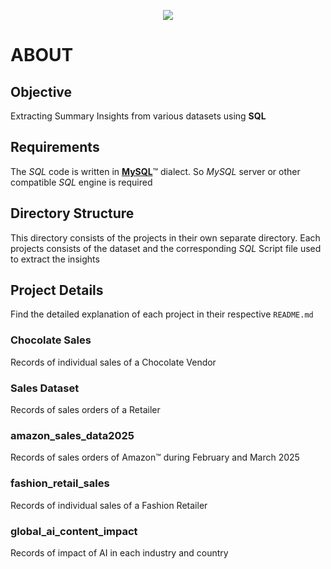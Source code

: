 <p align="center">
  <img src="https://upload.wikimedia.org/wikipedia/en/d/dd/MySQL_logo.svg"/>
</p>

# ABOUT
## Objective
Extracting Summary Insights from various datasets using **SQL**
## Requirements
The *SQL* code is written in [**MySQL**](https://mysql.com)&trade; dialect. So *MySQL* server or other compatible *SQL* engine is required
## Directory Structure
This directory consists of the projects in their own separate directory. Each projects consists of the dataset and the corresponding *SQL* Script file used to extract the insights
## Project Details
Find the detailed explanation of each project in their respective `README.md`
### Chocolate Sales
Records of individual sales of a Chocolate Vendor
### Sales Dataset
Records of sales orders of a Retailer
### amazon_sales_data2025
Records of sales orders of Amazon&trade; during February and March 2025
### fashion_retail_sales
Records of individual sales of a Fashion Retailer
### global_ai_content_impact
Records of impact of AI in each industry and country
